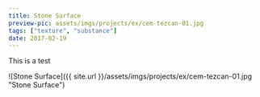 ```yaml
---
title: Stone Surface
preview-pic: assets/imgs/projects/ex/cem-tezcan-01.jpg
tags: ["texture", "substance"]
date: 2017-02-19
---
```


This is a test

![Stone Surface]({{ site.url }}/assets/imgs/projects/ex/cem-tezcan-01.jpg "Stone Surface")